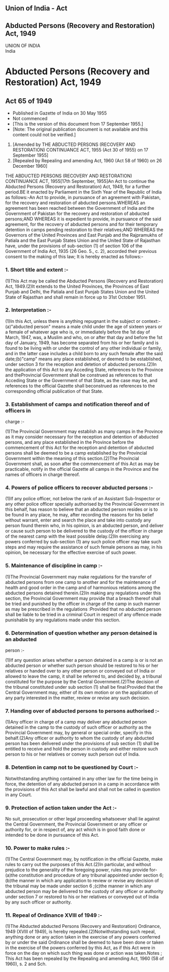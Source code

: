 ## Union of India - Act

## Abducted Persons (Recovery and Restoration) Act, 1949

UNION OF INDIA  
India

# Abducted Persons (Recovery and Restoration) Act, 1949

## Act 65 of 1949

  * Published in Gazette of India on 30 May 1955 
  * Not commenced 
  * [This is the version of this document from 17 September 1955.] 
  * [Note: The original publication document is not available and this content could not be verified.] 

  1. [Amended by THE ABDUCTED PERSONS (RECOVERY AND RESTORATION) CONTINUANCE ACT, 1955 (Act 30 of 1955) on 17 September 1955] 
  2. [Repealed by Repealing and amending Act, 1960 (Act 58 of 1960) on 26 December 1960] 

THE ABDUCTED PERSONS (RECOVERY AND RESTORATION) CONTINUANCE ACT, 1955[17th
September, 1955]An Act to continue the Abducted Persons (Recovery and
Restoration) Act, 1949, for a further period.BE it enacted by Parliament in
the Sixth Year of the Republic of India as follows:-An Act to provide, in
pursuance of an agreement with Pakistan, for the recovery and restoration of
abducted persons.WHEREAS an agreement has been reached between the Government
of India and the Government of Pakistan for the recovery and restoration of
abducted persons;AND WHEREAS it is expedient to provide, in pursuance of the
said agreement, for the recovery of abducted persons and for their temporary
detention in camps pending restoration to their relatives;AND WHEREAS the
Governors of the United Provinces and East Punjab and the Rajpramukhs of
Patiala and the East Punjab States Union and the United State of Rajasthan
have, under the provisions of sub-section (1) of section 106 of the Government
of India Act, 1935 (26 Geo. 5., c. 2), accorded their previous consent to the
making of this law; It is hereby enacted as follows:-

### 1. Short title and extent :-

(1)This Act may be called the Abducted Persons (Recovery and Restoration) Act,
1949.(2)It extends to the United Provinces, the Provinces of East Punjab and
Delhi, the Patiala and East Punjab States Union and the United State of
Rajasthan and shall remain in force up to 31st October 1951.

### 2. Interpretation :-

(1)In this Act, unless there is anything repugnant in the subject or
context:-(a)"abducted person" means a male child under the age of sixteen
years or a female of whatever age who is, or immediately before the 1st day of
March, 1947, was, a Muslim and who, on or after that day and before the 1st
day of January, 1949, has become separated from his or her family and is found
to be living with or under the control of any other individual or family, and
in the latter case includes a child born to any such female after the said
date;(b)"camp" means any place established, or deemed to be established, under
section 3 for the reception and detetion of abducted persons.(2)In the
application of this Act to any Acceding State, references to the Province and
theProvincial Government shall be construed as references to that Acceding
State or the Government of that State, as the case may be, and references to
the official Gazette shall beconstrued as references to the corresponding
official publication of that State.

### 3. Establishment of camps and notification thereof and of officers in
charge :-

(1)The Provincial Government may establish as many camps in the Province as it
may consider necessary for the reception and detention of abducted persons,
and any place established in the Province before the commencement of this Act
for the reception and detention of abducted persons shall be deemed to be a
camp established by the Provincial Government within the meaning of this
section.(2)The Provincial Government shall, as soon after the commencement of
this Act as may be practicable, notify in the official Gazette all camps in
the Province and the names of officers in charge thereof.

### 4. Powers of police officers to recover abducted persons :-

(1)If any police officer, not below the rank of an Assistant Sub-Inspector or
any other police officer specially authorised by the Provincial Government in
this behalf, has reason to believe that an abducted person resides or is to be
found in any place, he may, after recording the reasons for his belief without
warrant, enter and search the place and take into custody any person found
therein who, in his opinion, is an abducted person, and deliver or cause such
person to be delivered to the custody of the officer in charge of the nearest
camp with the least possible delay.(2)In exercising any powers conferred by
sub-section (1) any such police officer may take such steps and may require
the assistance of such female persons as may, in his opinion, be necessary for
the effective exercise of such power.

### 5. Maintenance of discipline in camp :-

(1)The Provincial Government may make regulations for the transfer of abducted
persons from one camp to another and for the maintenance of health and good
order in the camp and of harmonious relations among the abducted persons
detained therein.(2)In making any regulations under this section, the
Provincial Government may provide that a breach thereof shall be tried and
punished by the officer in charge of the camp in such manner as may be
prescribed in the regulations :Provided that no abducted person shall be
liable to be tried in a criminal Court in respect of any offence made
punishable by any regulations made under this section.

### 6. Determination of question whether any person detained is an abducted
person :-

(1)If any question arises whether a person detained in a camp is or is not an
abducted person or whether such person should be restored to his or her
relatives or handed over to any other person or conveyed out of India or
allowed to leave the camp, it shall be referred to, and decided by, a tribunal
constituted for the purpose by the Central Government.(2)The decision of the
tribunal constituted under sub section (1) shall be final:Provided that the
Central Government may, either of its own motion or on the application of any
party interested in the matter, review or revise any such decision.

### 7. Handing over of abducted persons to persons authorised :-

(1)Any officer in charge of a camp may deliver any abducted person detained in
the camp to the custody of such officer or authority as the Provincial
Government may, by general or special order, specify in this behalf.(2)Any
officer or authority to whom the custody of any abducted person has been
delivered under the provisions of sub section (1) shall be entitled to receive
and hold the person in custody and either restore such person to his or her
relatives or convey such person out of India.

### 8. Detention in camp not to be questioned by Court :-

Notwithstanding anything contained in any other law for the time being in
force, the detention of any abducted person in a camp in accordance with the
provisions of this Act shall be lawful and shall not be called in question in
any Court.

### 9. Protection of action taken under the Act :-

No suit, prosecution or other legal proceeding whatsoever shall lie against
the Central Government, the Provincial Government or any officer or authority
for, or in respect of, any act which is in good faith done or intended to be
done in pursuance of this Act.

### 10. Power to make rules :-

(1)The Central Government may, by notification in the official Gazette, make
rules to carry out the purposes of this Act.(2)In particular, and without
prejudice to the generality of the foregoing power, rules may provide
for-(a)the constitution and procedure of any tribunal appointed under section
6;(b)the manner in which any application to review or revise any decision of
the tribunal may be made under section 6 ;(c)the manner in which any abducted
person may be delivered to the custody of any officer or authority under
section 7 or restored to his or her relatives or conveyed out of India by any
such officer or authority.

### 11. Repeal of Ordinance XVIII of 1949 :-

(1)The Abducted abducted Persons (Recovery and Restoration) Ordinance, 1949
(XVIII of 1949), is hereby repealed.(2)Notwithstanding such repeal, anything
done or any action taken in the exercise of any powers conferred by or under
the said Ordinance shall be deemed to have been done or taken in the exercise
of the powers conferred by this Act, as if this Act were in force on the day
on which such thing was done or action was taken.Notes ; This Act has been
repealed by the Repealing and amending Act, 1960 (58 of 1960), s. 2 and Sch.

